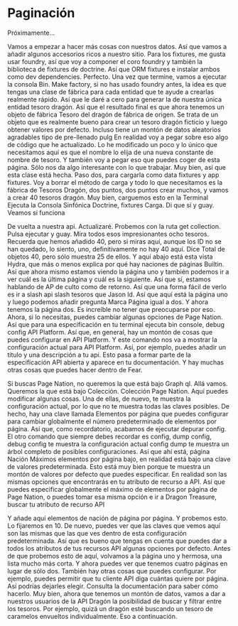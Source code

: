 # Paginación

Próximamente...

Vamos a empezar a hacer más cosas con nuestros datos. Así que vamos a añadir algunos accesorios ricos a nuestro sitio. Para los fixtures, me gusta usar foundry, así que voy a componer el coro foundry y también la biblioteca de fixtures de doctrine. Así que ORM fixtures e instalar ambos como dev dependencies. Perfecto. Una vez que termine, vamos a ejecutar la consola Bin. Make factory, si no has usado foundry antes, la idea es que tengas una clase de fábrica para cada entidad que te ayude a crearlas realmente rápido. Así que le daré a cero para generar la de nuestra única entidad tesoro dragón. Así que el resultado final es que ahora tenemos un objeto de fábrica Tesoro del dragón de fábrica de origen. Se trata de un objeto que es realmente bueno para crear un tesoro dragón ficticio y luego obtener valores por defecto. Incluso tiene un montón de datos aleatorios agradables tipo de pre-llenado pulg En realidad voy a pegar sobre eso algo de código que he actualizado. Lo he modificado un poco y lo único que necesitamos aquí es que el nombre lo elija de una nueva constante de nombre de tesoro. Y también voy a pegar eso que puedes coger de esta página. Sólo nos da algo interesante con lo que trabajar. Muy bien, así que esta clase está hecha. Paso dos, para cargarla como data fixtures y app fixtures. Voy a borrar el método de carga y todo lo que necesitamos es la fábrica de Tesoros Dragón, dos puntos, dos puntos crear muchos, y vamos a crear 40 tesoros dragón. Muy bien, carguemos esto en la Terminal Ejecuta la Consola Sinfónica Doctrine, fixtures Carga. Di que sí y guay. Veamos si funciona

De vuelta a nuestra api. Actualizaré. Probemos con la ruta get collection. Pulsa ejecutar y guay. Mira todos esos impresionantes ocho tesoros. Recuerda que hemos añadido 40, pero si miras aquí, aunque los ID no se han quedado, lo siento, uno, definitivamente no hay 40 aquí. Dice Total de objetos 40, pero sólo muestra 25 de ellos. Y aquí abajo está esta vista Hydra, que más o menos explica por qué hay naciones de páginas Builtin. Así que ahora mismo estamos viendo la página uno y también podemos ir a ver cuál es la última página y cuál es la siguiente. Así que sí, estamos hablando de AP de culto como de retorno. Así que una forma fácil de verlo es ir a slash api slash tesoros que Jason ld. Así que aquí está la página uno y luego podemos añadir pregunta Marca Página igual a dos. Y ahora tenemos la página dos. Es increíble no tener que preocuparse por eso. Ahora, si lo necesitas, puedes cambiar algunas opciones de Page Nation. Así que para una especificación en tu terminal ejecuta bin console, debug config API Platform. Así que, en general, hay un montón de cosas que puedes configurar en API Platform. Y este comando nos va a mostrar la configuración actual para API Platform. Así, por ejemplo, puedes añadir un título y una descripción a tu api. Esto pasa a formar parte de la especificación API abierta y aparece en tu documentación. Y hay muchas otras cosas que puedes hacer dentro de Fear.

Si buscas Page Nation, no queremos la que está bajo Graph ql. Allá vamos. Queremos la que está bajo Colección. Colección Page Nation. Aquí puedes modificar algunas cosas. Una de ellas, de nuevo, te muestra la configuración actual, por lo que no te muestra todas las claves posibles. De hecho, hay una clave llamada Elementos por página que puedes configurar para cambiar globalmente el número predeterminado de elementos por página. Así que, como recordatorio, acabamos de ejecutar depurar config. El otro comando que siempre debes recordar es config, dump config, debug config te muestra la configuración actual config dump te muestra un árbol completo de posibles configuraciones. Así que ahí está, página Nación Máximos elementos por página bajo, en realidad está bajo una clave de valores predeterminada. Esto está muy bien porque te muestra un montón de valores por defecto que puedes especificar. En realidad son las mismas opciones que encontrarás en tu atributo de recurso a API. Así que puedes especificar globalmente el máximo de elementos por página de Page Nation, o puedes tomar esa misma opción e ir a Dragon Treasure, buscar tu atributo de recurso API

Y añade aquí elementos de nación de página por página. Y probemos esto. Lo fijaremos en 10. De nuevo, puedes ver que las claves que vemos aquí son las mismas que las que ves dentro de esta configuración predeterminada. Así que es bueno que tengas en cuenta que puedes dar a todos los atributos de tus recursos API algunas opciones por defecto. Antes de que probemos esto de aquí, volvamos a la página uno y hermosa, una lista mucho más corta. Y ahora puedes ver que tenemos cuatro páginas en lugar de sólo dos. También hay otras cosas que puedes configurar. Por ejemplo, puedes permitir que tu cliente API diga cuántas quiere por página. Así podrías dejarles elegir. Consulta la documentación para saber cómo hacerlo. Muy bien, ahora que tenemos un montón de datos, vamos a dar a nuestros usuarios de la API Dragón la posibilidad de buscar y filtrar entre los tesoros. Por ejemplo, quizá un dragón esté buscando un tesoro de caramelos envueltos individualmente. Eso a continuación.
